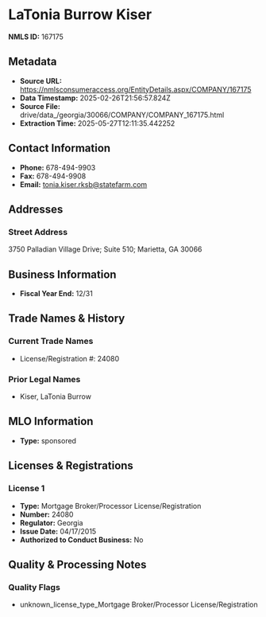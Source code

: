 # LaTonia Burrow Kiser

**NMLS ID:** 167175

## Metadata
- **Source URL:** https://nmlsconsumeraccess.org/EntityDetails.aspx/COMPANY/167175
- **Data Timestamp:** 2025-02-26T21:56:57.824Z
- **Source File:** drive/data_/georgia/30066/COMPANY/COMPANY_167175.html
- **Extraction Time:** 2025-05-27T12:11:35.442252

## Contact Information
- **Phone:** 678-494-9903
- **Fax:** 678-494-9908
- **Email:** tonia.kiser.rksb@statefarm.com

## Addresses
### Street Address
3750 Palladian Village Drive; Suite 510; Marietta, GA 30066

## Business Information
- **Fiscal Year End:** 12/31

## Trade Names & History
### Current Trade Names
- License/Registration #: 24080

### Prior Legal Names
- Kiser, LaTonia Burrow

## MLO Information
- **Type:** sponsored

## Licenses & Registrations

### License 1
- **Type:** Mortgage Broker/Processor License/Registration
- **Number:** 24080
- **Regulator:** Georgia
- **Issue Date:** 04/17/2015
- **Authorized to Conduct Business:** No

## Quality & Processing Notes
### Quality Flags
- unknown_license_type_Mortgage Broker/Processor License/Registration
